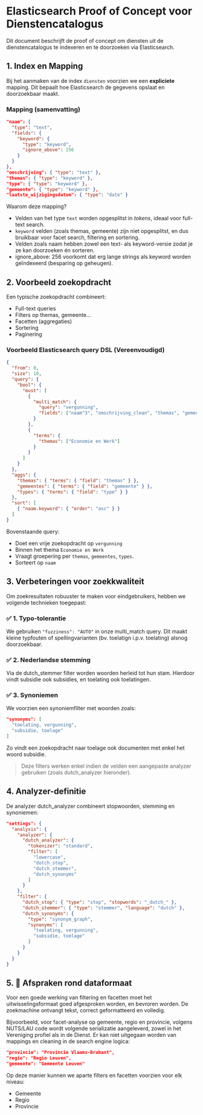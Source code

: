 # Elasticsearch Proof of Concept voor Dienstencatalogus

Dit document beschrijft de proof of concept om diensten uit de dienstencatalogus te indexeren en te doorzoeken via Elasticsearch.

## 1. Index en Mapping

Bij het aanmaken van de index `diensten` voorzien we een **expliciete** mapping. Dit bepaalt hoe Elasticsearch de gegevens opslaat en doorzoekbaar maakt.

### Mapping (samenvatting)

```json
"naam": {
  "type": "text",
  "fields": {
    "keyword": {
      "type": "keyword",
      "ignore_above": 256
    }
  }
},
"omschrijving": { "type": "text" },
"themas": { "type": "keyword" },
"type": { "type": "keyword" },
"gemeente": { "type": "keyword" },
"laatste_wijzigingsdatum": { "type": "date" }
```

Waarom deze mapping?
- Velden van het type `text` worden opgesplitst in *tokens*, ideaal voor full-text search.
- `keyword` velden (zoals themas, gemeente) zijn niet opgesplitst, en dus bruikbaar voor facet search, filtering en sortering.
- Velden zoals naam hebben zowel een text- als keyword-versie zodat je ze kan doorzoeken én sorteren.
- ignore_above: 256 voorkomt dat erg lange strings als keyword worden geïndexeerd (besparing op geheugen).

## 2. Voorbeeld zoekopdracht

Een typische zoekopdracht combineert:
- Full-text queries
- Filters op themas, gemeente…
- Facetten (aggregaties)
- Sortering
- Paginering

### Voorbeeld Elasticsearch query DSL (Vereenvoudigd)

```json
{
  "from": 0,
  "size": 10,
  "query": {
    "bool": {
      "must": [
        {
          "multi_match": {
            "query": "vergunning",
            "fields": ["naam^3", "omschrijving_clean", "themas", "gemeente"]
          }
        },
        {
          "terms": {
            "themas": ["Economie en Werk"]
          }
        }
      ]
    }
  },
  "aggs": {
    "themas": { "terms": { "field": "themas" } },
    "gemeentes": { "terms": { "field": "gemeente" } },
    "types": { "terms": { "field": "type" } }
  },
  "sort": [
    { "naam.keyword": { "order": "asc" } }
  ]
}
```

Bovenstaande query:
- Doet een vrije zoekopdracht op `vergunning`
- Binnen het thema `Economie en Werk`
- Vraagt groepering per `themas`, `gemeentes`, `types`.
- Sorteert op `naam`

## 3. Verbeteringen voor zoekkwaliteit

Om zoekresultaten robuuster te maken voor eindgebruikers, hebben we volgende technieken toegepast:

### ✅ 1. Typo-tolerantie

We gebruiken `"fuzziness": "AUTO"` in onze multi_match query. Dit maakt kleine typfouten of spellingvarianten (bv. toelatign i.p.v. toelating) alsnog doorzoekbaar.

### ✅ 2. Nederlandse stemming

Via de dutch_stemmer filter worden woorden herleid tot hun stam. Hierdoor vindt subsidie ook subsidies, en toelating ook toelatingen.

### ✅ 3. Synoniemen

We voorzien een synoniemfilter met woorden zoals:

```json
"synonyms": [
  "toelating, vergunning",
  "subsidie, toelage"
]
```

Zo vindt een zoekopdracht naar toelage ook documenten met enkel het woord subsidie.

> Deze filters werken enkel indien de velden een aangepaste analyzer gebruiken (zoals dutch_analyzer hieronder).

## 4. Analyzer-definitie

De analyzer dutch_analyzer combineert stopwoorden, stemming en synoniemen:

```json
"settings": {
  "analysis": {
    "analyzer": {
      "dutch_analyzer": {
        "tokenizer": "standard",
        "filter": [
          "lowercase",
          "dutch_stop",
          "dutch_stemmer",
          "dutch_synonyms"
        ]
      }
    },
    "filter": {
      "dutch_stop": { "type": "stop", "stopwords": "_dutch_" },
      "dutch_stemmer": { "type": "stemmer", "language": "dutch" },
      "dutch_synonyms": {
        "type": "synonym_graph",
        "synonyms": [
          "toelating, vergunning",
          "subsidie, toelage"
        ]
      }
    }
  }
}
```

## 5. 🚨 **Afspraken rond dataformaat**
Voor een goede werking van filtering en facetten moet het uitwisselingsformaat goed afgesproken worden, en bevroren worden. De zoekmachine ontvangt tekst, correct geformatteerd en volledig.

Bijvoorbeeld, voor facet-analyse op gemeente, regio en provincie, volgens NUTS/LAU code wordt volgende serializatie aangeleverd, zowel in het Vereniging profiel als in de Dienst. Er kan niet uitgegaan worden van mappings en cleaning in de search engine logica:

```json
"provincie": "Provincie Vlaams-Brabant",
"regio": "Regio Leuven",
"gemeente": "Gemeente Leuven"
```

Op deze manier kunnen we aparte filters en facetten voorzien voor elk niveau:
- Gemeente
- Regio
- Provincie
